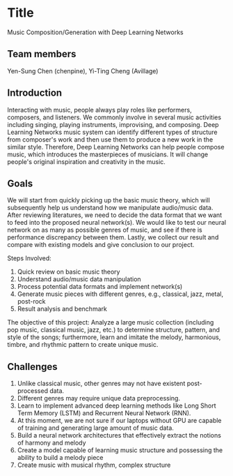 # Title
Music Composition/Generation with Deep Learning Networks

## Team members
Yen-Sung Chen (chenpine), Yi-Ting Cheng (Avillage)

## Introduction
Interacting with music, people always play roles like performers, composers, and listeners. We commonly involve in several music activities including singing, playing instruments, improvising, and composing. Deep Learning Networks music system can identify different types of structure from composer's work and then use them to produce a new work in the similar style. Therefore, Deep Learning Networks can help people compose music, which introduces the masterpieces of musicians. It will change people's original inspiration and creativity in the music.

## Goals
We will start from quickly picking up the basic music theory, which will subsequently help us understand how we manipulate audio/music data. After reviewing literatures, we need to decide the data format that we want to feed into the proposed neural network(s). We would like to test our neural network on as many as possible genres of music, and see if there is performance discrepancy between them. Lastly, we collect our result and compare with existing models and give conclusion to our project. 

Steps Involved:
1. Quick review on basic music theory
2. Understand audio/music data manipulation
3. Process potential data formats and implement network(s)
4. Generate music pieces with different genres, e.g., classical, jazz, metal, post-rock 
5. Result analysis and benchmark

The objective of this project: Analyze a large music collection (including pop music, classical music, jazz, etc.) to determine structure, pattern, and style of the songs; furthermore, learn and imitate the melody, harmonious, timbre, and rhythmic pattern to create unique music.

## Challenges
1. Unlike classical music, other genres may not have existent post-processed data.
2. Different genres may require unique data preprocessing.
3. Learn to implement advanced deep learning methods like Long Short Term Memory (LSTM) and Recurrent Neural Network (RNN).
4. At this moment, we are not sure if our laptops without GPU are capable of training and generating large amount of music data. 
5. Build a neural network architectures that effectively extract the notions of harmony and melody
6. Create a model capable of learning music structure and possessing the ability to build a melody piece
7. Create music with musical rhythm, complex structure

